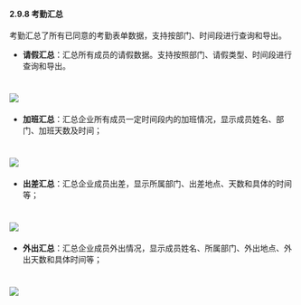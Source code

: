 #### 2.9.8 考勤汇总

考勤汇总了所有已同意的考勤表单数据，支持按部门、时间段进行查询和导出。

* **请假汇总**：汇总所有成员的请假数据。支持按照部门、请假类型、时间段进行查询和导出。

# ![](/assets/9.8考勤汇-请假.png)

* **加班汇总**：汇总企业所有成员一定时间段内的加班情况，显示成员姓名、部门、加班天数及时间；

# ![](/assets/9.8考勤汇-加班.png)

* **出差汇总**：汇总企业成员出差，显示所属部门、出差地点、天数和具体的时间等；

# ![](/assets/9.8考勤汇-出差.png)

* **外出汇总**：汇总企业成员外出情况，显示成员姓名、所属部门、外出地点、外出天数和具体时间等；

# ![](/assets/9.8考勤汇-外勤.png)
